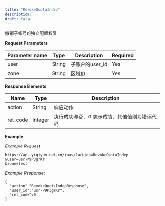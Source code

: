 ```yaml
---
title: "RevokeQuotaIndep"
description: 
draft: false
---
```




撤销子帐号的独立配额权限

**Request Parameters**

| Parameter name | Type | Description | Required |
| --- | --- | --- | --- |
| user | String | 子账户的user_id | Yes |
| zone | String | 区域ID | Yes |

**Response Elements**

| Name | Type | Description |
| --- | --- | --- |
| action | String | 响应动作 |
| ret_code | Integer | 执行成功与否，0 表示成功，其他值则为错误代码 |

**Example**

_Example Request_

```
https://api.yiqiyun.net.cn/iaas/?action=RevokeQuotaIndep
&user=usr-P9P3grKr
&zone=test
```

_Example Response_:

```
{
  "action":"RevokeQuotaIndepResponse",
  "user_id":"usr-P9P3grKr",
  "ret_code":0
}
```
